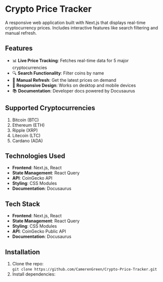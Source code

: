 # Crypto Price Tracker

A responsive web application built with Next.js that displays real-time cryptocurrency prices. Includes interactive features like search filtering and manual refresh.

## Features

- 📊 **Live Price Tracking**: Fetches real-time data for 5 major cryptocurrencies
- 🔍 **Search Functionality**: Filter coins by name
- 🔄 **Manual Refresh**: Get the latest prices on demand
- 📱 **Responsive Design**: Works on desktop and mobile devices
- 📚 **Documentation**: Developer docs powered by Docusaurus

## Supported Cryptocurrencies

1. Bitcoin (BTC)
2. Ethereum (ETH)
3. Ripple (XRP)
4. Litecoin (LTC)
5. Cardano (ADA)

## Technologies Used

- **Frontend**: Next.js, React
- **State Management**: React Query
- **API**: CoinGecko API
- **Styling**: CSS Modules
- **Documentation**: Docusaurus
## Tech Stack  
- **Frontend**: Next.js, React  
- **State Management**: React Query  
- **Styling**: CSS Modules  
- **API**: CoinGecko Public API  
- **Documentation**: Docusaurus  

##  Installation  
1. Clone the repo:  
`git clone https://github.com/CamerenGreen/Crypto-Price-Tracker.git`  
2. Install dependencies:  
```bash

